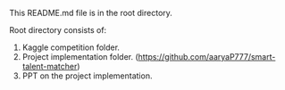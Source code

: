 This README.md file is in the root directory.

Root directory consists of:

1. Kaggle competition folder.
2. Project implementation folder. (https://github.com/aaryaP777/smart-talent-matcher)
3. PPT on the project implementation.
